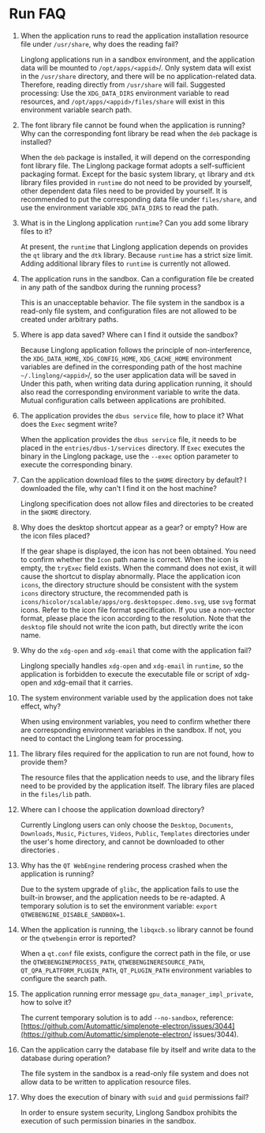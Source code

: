 # Run FAQ

1. When the application runs to read the application installation resource file under `/usr/share`, why does the reading fail?

   Linglong applications run in a sandbox environment, and the application data will be mounted to `/opt/apps/<appid>`/. Only system data will exist in the `/usr/share` directory, and there will be no application-related data. Therefore, reading directly from `/usr/share` will fail. Suggested processing: Use the `XDG_DATA_DIRS` environment variable to read resources, and `/opt/apps/<appid>/files/share` will exist in this environment variable search path.

2. The font library file cannot be found when the application is running? Why can the corresponding font library be read when the `deb` package is installed?

   When the `deb` package is installed, it will depend on the corresponding font library file. The Linglong package format adopts a self-sufficient packaging format. Except for the basic system library, `qt` library and `dtk` library files provided in `runtime` do not need to be provided by yourself, other dependent data files need to be provided by yourself. It is recommended to put the corresponding data file under `files/share`, and use the environment variable `XDG_DATA_DIRS` to read the path.

3. What is in the Linglong application `runtime`? Can you add some library files to it?

   At present, the `runtime` that Linglong application depends on provides the `qt` library and the `dtk` library. Because `runtime` has a strict size limit. Adding additional library files to `runtime` is currently not allowed.

4. The application runs in the sandbox. Can a configuration file be created in any path of the sandbox during the running process?

   This is an unacceptable behavior. The file system in the sandbox is a read-only file system, and configuration files are not allowed to be created under arbitrary paths.

5. Where is app data saved? Where can I find it outside the sandbox?

   Because Linglong application follows the principle of non-interference, the `XDG_DATA_HOME`, `XDG_CONFIG_HOME`, `XDG_CACHE_HOME` environment variables are defined in the corresponding path of the host machine `~/.linglong/<appid>`/, so the user application data will be saved in Under this path, when writing data during application running, it should also read the corresponding environment variable to write the data. Mutual configuration calls between applications are prohibited.

6. The application provides the `dbus service` file, how to place it? What does the `Exec` segment write?

   When the application provides the `dbus service` file, it needs to be placed in the `entries/dbus-1/services` directory. If `Exec` executes the binary in the Linglong package, use the `--exec` option parameter to execute the corresponding binary.

7. Can the application download files to the `$HOME` directory by default? I downloaded the file, why can't I find it on the host machine?

   Linglong specification does not allow files and directories to be created in the `$HOME` directory.

8. Why does the desktop shortcut appear as a gear? or empty? How are the icon files placed?

    If the gear shape is displayed, the icon has not been obtained. You need to confirm whether the `Icon` path name is correct. When the icon is empty, the `tryExec` field exists. When the command does not exist, it will cause the shortcut to display abnormally. Place the application icon `icons`, the directory structure should be consistent with the system `icons` directory structure, the recommended path is `icons/hicolor/scalable/apps/org.desktopspec.demo.svg`, use `svg` format icons. Refer to the icon file format specification. If you use a non-vector format, please place the icon according to the resolution. Note that the `desktop` file should not write the icon path, but directly write the icon name.

9. Why do the `xdg-open` and `xdg-email` that come with the application fail?

    Linglong specially handles `xdg-open` and `xdg-email` in `runtime`, so the application is forbidden to execute the executable file or script of xdg-open and xdg-email that it carries.

10. The system environment variable used by the application does not take effect, why?

    When using environment variables, you need to confirm whether there are corresponding environment variables in the sandbox. If not, you need to contact the Linglong team for processing.

11. The library files required for the application to run are not found, how to provide them?

    The resource files that the application needs to use, and the library files need to be provided by the application itself. The library files are placed in the `files/lib` path.

12. Where can I choose the application download directory?

    Currently Linglong users can only choose the `Desktop`, `Documents`, `Downloads`, `Music`, `Pictures`, `Videos`, `Public`, `Templates` directories under the user's home directory, and cannot be downloaded to other directories .

13. Why has the `QT WebEngine` rendering process crashed when the application is running?

    Due to the system upgrade of `glibc`, the application fails to use the built-in browser, and the application needs to be re-adapted. A temporary solution is to set the environment variable: `export QTWEBENGINE_DISABLE_SANDBOX=1`.

14. When the application is running, the `libqxcb.so` library cannot be found or the `qtwebengin` error is reported?

    When a `qt.conf` file exists, configure the correct path in the file, or use the `QTWEBENGINEPROCESS_PATH`, `QTWEBENGINERESOURCE_PATH`, `QT_QPA_PLATFORM_PLUGIN_PATH`, `QT_PLUGIN_PATH` environment variables to configure the search path.

15. The application running error message `gpu_data_manager_impl_private`, how to solve it?

    The current temporary solution is to add `--no-sandbox`, reference: [https://github.com/Automattic/simplenote-electron/issues/3044](https://github.com/Automattic/simplenote-electron/ issues/3044).

16. Can the application carry the database file by itself and write data to the database during operation?

    The file system in the sandbox is a read-only file system and does not allow data to be written to application resource files.

17. Why does the execution of binary with `suid` and `guid` permissions fail?

    In order to ensure system security, Linglong Sandbox prohibits the execution of such permission binaries in the sandbox.
